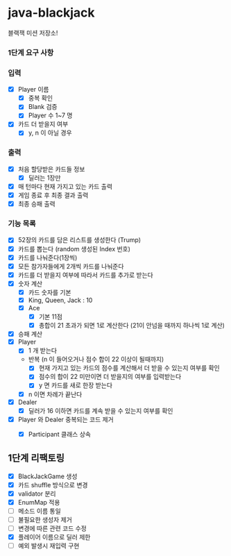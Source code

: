 # java-blackjack

블랙잭 미션 저장소!

### 1단계 요구 사항

### 입력

- [x] Player 이름
    - [x] 중복 확인
    - [x] Blank 검증
    - [x] Player 수 1~7 명
- [x] 카드 더 받을지 여부
    - [x] y, n 이 아닐 경우

### 출력

- [x] 처음 할당받은 카드들 정보
    - [x] 딜러는 1장만
- [x] 매 턴마다 현재 가지고 있는 카드 출력
- [x] 게임 종료 후 최종 결과 출력
- [x] 최종 승패 출력

### 기능 목록

- [x] 52장의 카드를 담은 리스트를 생성한다 (Trump)
- [x] 카드를 뽑는다 (random 생성된 Index 번호)
- [x] 카드를 나눠준다(1장씩)
- [x] 모든 참가자들에게 2개씩 카드를 나눠준다
- [x] 카드를 더 받을지 여부에 따라서 카드를 추가로 받는다
- [x] 숫자 계산
    - [x] 카드 숫자를 기본
    - [x] King, Queen, Jack : 10
    - [x] Ace
        - [x] 기본 11점
        - [x] 총합이 21 초과가 되면 1로 계산한다 (21이 안넘을 때까지 하나씩 1로 계산)
- [x] 승패 계산
- [x] Player
    - [x] 1 개 받는다
    - 반복 (n 이 들어오거나 점수 합이 22 이상이 될때까지)
        - [x] 현재 가지고 있는 카드의 점수를 계산해서 더 받을 수 있는지 여부를 확인
        - [x] 점수의 합이 22 미만이면 더 받을지의 여부를 입력받는다
        - [x] y 면 카드를 새로 한장 받는다
    - [x] n 이면 차례가 끝난다
- [x] Dealer
    - [x] 딜러가 16 이하면 카드를 계속 받을 수 있는지 여부를 확인
- [x] Player 와 Dealer 중복되는 코드 제거
  - [x] Participant 클래스 상속



## 1단계 리팩토링
- [x] BlackJackGame 생성
- [x] 카드 shuffle 방식으로 변경
- [x] validator 분리
- [x] EnumMap 적용
- [ ] 메소드 이름 통일
- [ ] 불필요한 생성자 제거
- [ ] 변경에 따른 관련 코드 수정
- [x] 플레이어 이름으로 딜러 제한
- [ ] 예외 발생시 재입력 구현